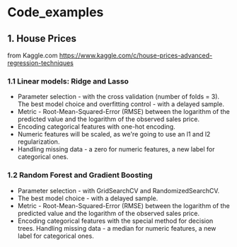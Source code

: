 # Code_examples

## 1. House Prices
from Kaggle.com https://www.kaggle.com/c/house-prices-advanced-regression-techniques

### 1.1 Linear models: Ridge and Lasso
- Parameter selection - with the cross validation (number of folds = 3).
The best model choice and overfitting control - with a delayed sample.
- Metric - Root-Mean-Squared-Error (RMSE) between the logarithm of the predicted value and the logarithm of the observed sales price.
- Encoding categorical features with one-hot encoding.
- Numeric features will be scaled, as we're going to use an l1 and l2 regularization.
- Handling missing data - a zero for numeric features, a new label for categorical ones.

### 1.2 Random Forest and Gradient Boosting

- Parameter selection - with GridSearchCV and RandomizedSearchCV.
- The best model choice - with a delayed sample.
- Metric - Root-Mean-Squared-Error (RMSE) between the logarithm of the predicted value and the logarithm of the observed sales price.
- Encoding categorical features with the special method for decision trees.
Handling missing data - a median for numeric features, a new label for categorical ones.
